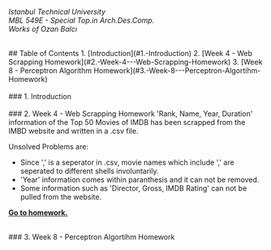 *Istanbul Technical University  
MBL 549E - Special Top.in Arch.Des.Comp.  
Works of Ozan Balcı* 
<br/>

<br/>
## Table of Contents  
1. [Introduction](#1.-Introduction)
2. [Week 4 - Web Scrapping Homework](#2.-Week-4---Web-Scrapping-Homework)
3. [Week 8 - Perceptron Algorithm Homework](#3.-Week-8---Perceptron-Algortihm-Homework)
<br/>

<br/>
 ### 1. Introduction
<br/>

<br/>
### 2. Week 4 - Web Scrapping Homework  
'Rank, Name, Year, Duration' information of the Top 50 Movies of IMDB has been scrapped from the IMBD website and written in a .csv file.

Unsolved Problems are:  
- Since ',' is a seperator in .csv, movie names which include ',' are seperated to different shells involuntarily.
- 'Year' information comes within paranthesis and it can not be removed.
- Some information such as 'Director, Gross, IMDB Rating' can not be pulled from the website.

**[Go to homework.](https://github.com/balciozan/MBL_OzanBalci/tree/master/imdb_top_50)**
<br/>

<br/>
### 3. Week 8 - Perceptron Algortihm Homework
